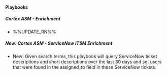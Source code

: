 
#### Playbooks

##### Cortex ASM - Enrichment

- %%UPDATE_RN%%
##### New: Cortex ASM - ServiceNow ITSM Enrichment

- New: Given search terms, this playbook will query ServiceNow ticket descriptions and short descriptions over the last 30 days and set users that were found in the assigned_to field in those ServiceNow tickets.

